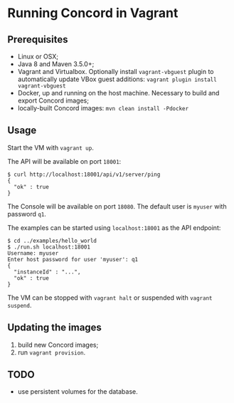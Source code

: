 # Running Concord in Vagrant

## Prerequisites

- Linux or OSX;
- Java 8 and Maven 3.5.0+;
- Vagrant and Virtualbox. Optionally install `vagrant-vbguest`
  plugin to automatically update VBox guest additions:
  `vagrant plugin install vagrant-vbguest`
- Docker, up and running on the host machine. Necessary
  to build and export Concord images;
- locally-built Concord images: `mvn clean install -Pdocker`

## Usage

Start the VM with `vagrant up`.

The API will be available on port `18001`:
```
$ curl http://localhost:18001/api/v1/server/ping
{
  "ok" : true
}
```

The Console will be available on port `18080`.
The default user is `myuser` with password `q1`.

The examples can be started using `localhost:18001` as the API
endpoint:
```
$ cd ../examples/hello_world
$ ./run.sh localhost:18001
Username: myuser
Enter host password for user 'myuser': q1
{
  "instanceId" : "...",
  "ok" : true
}
```

The VM can be stopped with `vagrant halt` or suspended
with `vagrant suspend`.

## Updating the images

1. build new Concord images;
2. run `vagrant provision`.

## TODO

- use persistent volumes for the database.
